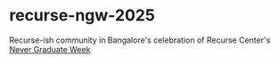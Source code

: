 # recurse-ngw-2025
Recurse-ish community in Bangalore's celebration of Recurse Center's [Never Graduate Week](https://www.recurse.com/about#never-graduate)
